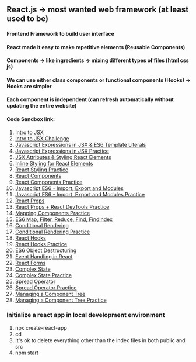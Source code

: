 ## React.js -> most wanted web framework (at least used to be)
#### Frontend Framework to build user interface 
#### React made it easy to make repetitive elements (Reusable Components)
#### Components -> like ingredients -> mixing different types of files (html css js)
#### We can use either class components or functional components (Hooks) -> Hooks are simpler
#### Each component is independent (can refresh automatically without updating the entire website)

#### Code Sandbox link:
1. [Intro to JSX](https://codesandbox.io/s/introduction-to-jsx-forked-f4um5m)
2. [Intro to JSX Challenge](https://codesandbox.io/s/jsx-code-challenge-forked-6nhm1t)
3. [Javascript Expressions in JSX & ES6 Template Literals](https://codesandbox.io/s/javascript-expressions-in-jsx-forked-0l4z1h)
4. [Javascript Expressions in JSX Practice](https://codesandbox.io/s/javascript-expressions-in-jsx-practice-forked-le7dd9)
5. [JSX Attributes & Styling React Elements](https://codesandbox.io/s/jsx-attributes-and-styling-forked-oeydsj)
6. [Inline Styling for React Elements](https://codesandbox.io/s/inline-styling-in-jsx-forked-wz65qz)
7. [React Styling Practice](https://codesandbox.io/s/react-styling-practice-forked-sgt85o)
8. [React Components](https://codesandbox.io/s/react-components-forked-l7n1dy)
9. [React Components Practice](https://codesandbox.io/s/react-components-practice-forked-0usrxl)
10. [Javascript ES6 - Import, Export and Modules](https://codesandbox.io/s/es6-import-export-modules-forked-96wgxg)
11. [Javascript ES6 - Import, Export and Modules Practice](https://codesandbox.io/s/es6-import-export-practice-forked-nd0nbh)
12. [React Props](https://codesandbox.io/s/react-props-forked-989hey)
13. [React Props + React DevTools Practice](https://codesandbox.io/s/react-props-practice-forked-smsodb)
14. [Mapping Components Practice](https://codesandbox.io/s/mapping-components-practice-forked-fksj0i)
15. [ES6 Map, Filter, Reduce, Find, FindIndex](https://codesandbox.io/s/map-filter-reduce-forked-yet7kn)
16. [Conditional Rendering](https://codesandbox.io/s/conditional-rendering-forked-4e324l)
17. [Conditional Rendering Practice](https://codesandbox.io/s/conditional-rendering-practice-forked-go2ui6)
18. [React Hooks](https://codesandbox.io/s/usestate-hook-forked-1pzvo1)
19. [React Hooks Practice](https://codesandbox.io/s/usestate-hook-practice-forked-cg9ksp)
20. [ES6 Object Destructuring](https://codesandbox.io/s/es6-destructuring-forked-uu08t9)
21. [Event Handling in React](https://codesandbox.io/s/event-handling-in-react-forked-r3nq2k)
22. [React Forms](https://codesandbox.io/s/react-forms-forked-5o9918)
23. [Complex State](https://codesandbox.io/s/changing-complex-state-forked-ltd0ww)
24. [Complex State Practice](https://codesandbox.io/s/changing-complex-state-practice-forked-z3jsjq)
25. [Spread Operator](https://codesandbox.io/s/es6-spread-operator-forked-5o9rzr)
26. [Spread Operator Practice](https://codesandbox.io/s/es6-spread-operator-practice-forked-9sg4gf)
27. [Managing a Component Tree](https://codesandbox.io/s/managing-a-component-tree-forked-5i3i88)
28. [Managing a Component Tree Practice](https://codesandbox.io/s/managing-a-component-tree-practice-forked-20k6xr)

### Initialize a react app in local development environment
1. npx create-react-app <app name>
2. cd <app name>
3. It's ok to delete everything other than the index files in both public and src
4. npm start